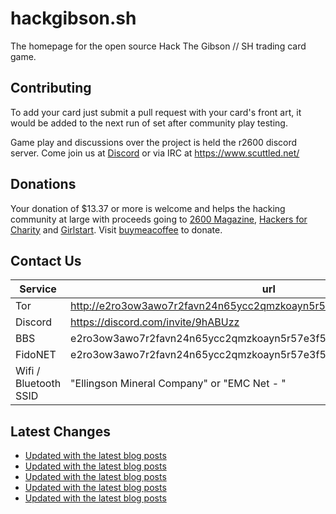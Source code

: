 # hackgibson.sh
The homepage for the open source Hack The Gibson // SH trading card game.


## Contributing

To add your card just submit a pull request with your card's front art, it would be added to the next run of set after community play testing.

Game play and discussions over the project is held the r2600 discord server. Come join us at [Discord](https://discord.com/invite/9hABUzz) or via IRC at https://www.scuttled.net/


## Donations

Your donation of $13.37 or more is welcome and helps the hacking community at large with proceeds going to [2600 Magazine](https://2600.com/), [Hackers for Charity](https://hackersforcharity.org) and [Girlstart](https://girlstart.org).  Visit [buymeacoffee](https://www.buymeacoffee.com/hackgibson.sh) to donate.


## Contact Us

Service | url
-|-
Tor | http://e2ro3ow3awo7r2favn24n65ycc2qmzkoayn5r57e3f56nvjwdcgg32ad.onion
Discord | https://discord.com/invite/9hABUzz
BBS | e2ro3ow3awo7r2favn24n65ycc2qmzkoayn5r57e3f56nvjwdcgg32ad.onion:23
FidoNET | e2ro3ow3awo7r2favn24n65ycc2qmzkoayn5r57e3f56nvjwdcgg32ad.onion:24554
Wifi / Bluetooth SSID | "Ellingson Mineral Company" or "EMC Net - <fidonet address>"

## Latest Changes
<!-- BLOG-POST-LIST:START -->
- [Updated with the latest blog posts](https://github.com/DFW2600/hackgibson.sh/commit/4cccb29f9c2a3af91e66ecd20b47522666618cfa)
- [Updated with the latest blog posts](https://github.com/DFW2600/hackgibson.sh/commit/918d5b7f6c225134ec16d7171e08e722b319b74e)
- [Updated with the latest blog posts](https://github.com/DFW2600/hackgibson.sh/commit/1ff3fc6828b8b3101f1a46e9363b84e3d4f3bdb2)
- [Updated with the latest blog posts](https://github.com/DFW2600/hackgibson.sh/commit/a59697c3b30de9366d730ccf3b94230d29c66bbc)
- [Updated with the latest blog posts](https://github.com/DFW2600/hackgibson.sh/commit/0fd15d54c1ab7b92882fdbebe4973cb05a266fd5)
<!-- BLOG-POST-LIST:END -->
